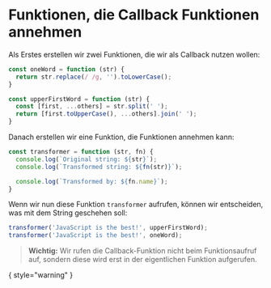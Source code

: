# Funktionen, die Callback Funktionen annehmen

Als Erstes erstellen wir zwei Funktionen, die wir als Callback nutzen wollen:

```Javascript
const oneWord = function (str) {
  return str.replace(/ /g, '').toLowerCase();
}

const upperFirstWord = function (str) {
  const [first, ...others] = str.split(' ');
  return [first.toUpperCase(), ...others].join(' ');
}
```

Danach erstellen wir eine Funktion, die Funktionen annehmen kann:

```Javascript
const transformer = function (str, fn) {
  console.log(`Original string: ${str}`);
  console.log(`Transformed string: ${fn(str)}`);

  console.log(`Transformed by: ${fn.name}`);
}
```

Wenn wir nun diese Funktion `transformer` aufrufen, können wir entscheiden, was mit dem String geschehen soll:

```Javascript
transformer('JavaScript is the best!', upperFirstWord);
transformer('JavaScript is the best!', oneWord);
```

> **Wichtig:** Wir rufen die Callback-Funktion nicht beim Funktionsaufruf auf, sondern diese wird erst in der eigentlichen Funktion aufgerufen.

{ style="warning" }
